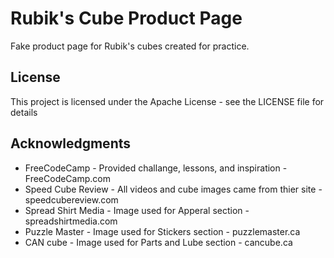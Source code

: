 # Rubik's Cube Product Page
Fake product page for Rubik's cubes created for practice.

## License
This project is licensed under the Apache License - see the LICENSE file for details

## Acknowledgments
* FreeCodeCamp - Provided challange, lessons, and inspiration - FreeCodeCamp.com
* Speed Cube Review - All videos and cube images came from thier site - speedcubereview.com
* Spread Shirt Media - Image used for Apperal section - spreadshirtmedia.com
* Puzzle Master - Image used for Stickers section - puzzlemaster.ca
* CAN cube - Image used for Parts and Lube section - cancube.ca